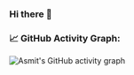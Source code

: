 ### Hi there 👋

<!--   GitHub stats graph -->
### 📈 GitHub Activity Graph:
![Asmit's GitHub activity graph](https://activity-graph.herokuapp.com/graph?username=IsraelAbebe&hide_border=true&theme=redical)

<!--
**IsraelAbebe/IsraelAbebe** is a ✨ _special_ ✨ repository because its `README.md` (this file) appears on your GitHub profile.

Here are some ideas to get you started:

- 🔭 I’m currently working on ...
- 🌱 I’m currently learning ...
- 👯 I’m looking to collaborate on ...
- 🤔 I’m looking for help with ...
- 💬 Ask me about ...
- 📫 How to reach me: ...
- 😄 Pronouns: ...
- ⚡ Fun fact: ...
-->
